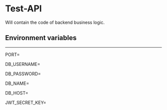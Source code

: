 # Test-API
Will contain the code of backend business logic.


## Environment variables
---
PORT=

DB_USERNAME=

DB_PASSWORD=

DB_NAME=

DB_HOST=

JWT_SECRET_KEY=
